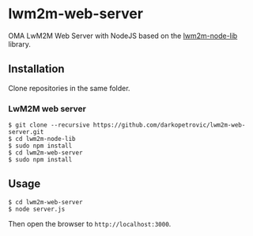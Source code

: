 # lwm2m-web-server

OMA LwM2M Web Server with NodeJS based on the [lwm2m-node-lib](https://github.com/telefonicaid/lwm2m-node-lib) library. 

## Installation

Clone repositories in the same folder.

### LwM2M web server

    $ git clone --recursive https://github.com/darkopetrovic/lwm2m-web-server.git 
    $ cd lwm2m-node-lib
    $ sudo npm install
    $ cd lwm2m-web-server
    $ sudo npm install

## Usage

    $ cd lwm2m-web-server
    $ node server.js

Then open the browser to `http://localhost:3000`.
